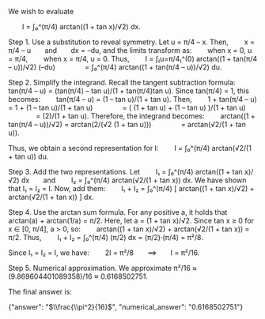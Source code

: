 We wish to evaluate

  I = ∫₀^(π/4) arctan((1 + tan x)/√2) dx.

Step 1. Use a substitution to reveal symmetry.
Let u = π/4 – x. Then,
  x = π/4 – u  and  dx = –du,
and the limits transform as:
  when x = 0, u = π/4,
  when x = π/4, u = 0.
Thus,
  I = ∫₍u=π/4₎^(0) arctan((1 + tan(π/4 – u))/√2) (–du)
    = ∫₀^(π/4) arctan((1 + tan(π/4 – u))/√2) du.

Step 2. Simplify the integrand.
Recall the tangent subtraction formula:
  tan(π/4 – u) = (tan(π/4) – tan u)/(1 + tan(π/4)tan u).
Since tan(π/4) = 1, this becomes:
  tan(π/4 – u) = (1 – tan u)/(1 + tan u).
Then,
  1 + tan(π/4 – u) = 1 + (1 – tan u)/(1 + tan u)
    = ( (1 + tan u) + (1 – tan u) )/(1 + tan u)
    = (2)/(1 + tan u).
Therefore, the integrand becomes:
  arctan((1 + tan(π/4 – u))/√2) = arctan(2/(√2 (1 + tan u)))
    = arctan(√2/(1 + tan u)).

Thus, we obtain a second representation for I:
  I = ∫₀^(π/4) arctan(√2/(1 + tan u)) du.

Step 3. Add the two representations.
Let
  I₁ = ∫₀^(π/4) arctan((1 + tan x)/√2) dx  and
  I₂ = ∫₀^(π/4) arctan(√2/(1 + tan x)) dx.
We have shown that I₁ = I₂ = I. Now, add them:
  I₁ + I₂ = ∫₀^(π/4) [ arctan((1 + tan x)/√2) + arctan(√2/(1 + tan x)) ] dx.

Step 4. Use the arctan sum formula.
For any positive a, it holds that
  arctan(a) + arctan(1/a) = π/2.
Here, let a = (1 + tan x)/√2. Since tan x ≥ 0 for x ∈ [0, π/4], a > 0, so:
  arctan((1 + tan x)/√2) + arctan(√2/(1 + tan x)) = π/2.
Thus,
  I₁ + I₂ = ∫₀^(π/4) (π/2) dx = (π/2)·(π/4) = π²/8.

Since I₁ = I₂ = I, we have:
  2I = π²/8  ⟹  I = π²/16.

Step 5. Numerical approximation.
We approximate π²/16 ≈ (9.869604401089358)/16 ≈ 0.6168502751.

The final answer is:

{"answer": "$\\frac{\\pi^2}{16}$", "numerical_answer": "0.6168502751"}
